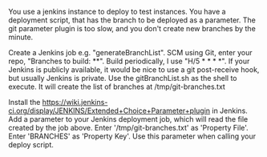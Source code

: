 You use a jenkins instance to deploy to test instances. You have a deployment script, that has the branch to be deployed as a parameter. The git parameter plugin is too slow, and you don't create new branches by the minute.

Create a Jenkins job e.g. "generateBranchList". SCM using Git, enter your repo, "Branches to build: \*\*". Build periodically, I use "H/5 * * * *". If your Jenkins is publicly available, it would be nice to use a git post-receive hook, but usually Jenkins is private. Use the gitBranchList.sh as the shell to execute. It will create the list of branches at /tmp/git-branches.txt

Install the https://wiki.jenkins-ci.org/display/JENKINS/Extended+Choice+Parameter+plugin in Jenkins. Add a parameter to your Jenkins deployment job, which will read the file created by the job above. Enter '/tmp/git-branches.txt' as 'Property File'. Enter 'BRANCHES' as 'Property Key'. Use this parameter when calling your deploy script.
